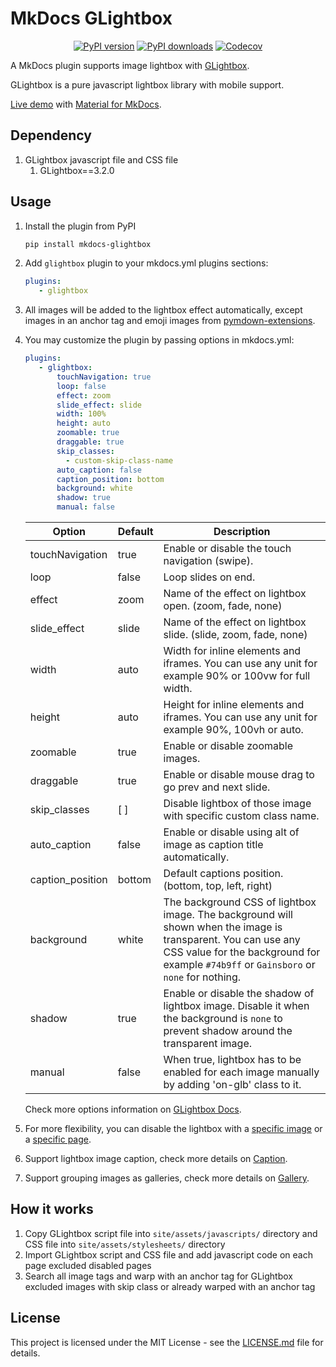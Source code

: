 # MkDocs GLightbox

<p align="center">
<a target="_blank" href="https://pypi.org/project/mkdocs-glightbox"><img src="https://img.shields.io/pypi/v/mkdocs-glightbox.svg" alt="PyPI version"/></a>
<a target="_blank" href="https://pypi.org/project/mkdocs-glightbox"><img src="https://img.shields.io/pypi/dm/mkdocs-glightbox.svg" alt="PyPI downloads"/></a>
<a target="_blank" href="https://codecov.io/gh/blueswen/mkdocs-glightbox"><img src="https://codecov.io/gh/blueswen/mkdocs-glightbox/branch/main/graph/badge.svg?token=KAJS3NU81H" alt="Codecov"/></a>
</p>

A MkDocs plugin supports image lightbox with [GLightbox](https://github.com/biati-digital/glightbox).

GLightbox is a pure javascript lightbox library with mobile support.

[Live demo](https://blueswen.github.io/mkdocs-glightbox/) with [Material for MkDocs](https://squidfunk.github.io/mkdocs-material/).

## Dependency

1. GLightbox javascript file and CSS file
   1. GLightbox==3.2.0

## Usage

1. Install the plugin from PyPI

    ```bash
    pip install mkdocs-glightbox
    ```

2. Add ```glightbox``` plugin to your mkdocs.yml plugins sections:

    ```yaml
    plugins:
       - glightbox
    ```

3. All images will be added to the lightbox effect automatically, except images in an anchor tag and emoji images from [pymdown-extensions](https://facelessuser.github.io/pymdown-extensions/extensions/emoji/).

4. You may customize the plugin by passing options in mkdocs.yml:

    ```yaml
    plugins:
       - glightbox:
           touchNavigation: true
           loop: false
           effect: zoom
           slide_effect: slide
           width: 100%
           height: auto
           zoomable: true
           draggable: true
           skip_classes:
             - custom-skip-class-name
           auto_caption: false
           caption_position: bottom
           background: white
           shadow: true
           manual: false
    ```

    | Option | Default | Description |
    |---|---|---|
    | touchNavigation | true | Enable or disable the touch navigation (swipe). |
    | loop | false | Loop slides on end. |
    | effect | zoom | Name of the effect on lightbox open. (zoom, fade, none) |
    | slide_effect | slide | Name of the effect on lightbox slide. (slide, zoom, fade, none) |
    | width | auto | Width for inline elements and iframes. You can use any unit for example 90% or 100vw for full width. |
    | height | auto | Height for inline elements and iframes. You can use any unit for example 90%, 100vh or auto. |
    | zoomable | true | Enable or disable zoomable images. |
    | draggable | true | Enable or disable mouse drag to go prev and next slide. |
    | skip_classes | [ ] | Disable lightbox of those image with specific custom class name. |
    | auto_caption | false | Enable or disable using alt of image as caption title automatically. |
    | caption_position | bottom | Default captions position. (bottom, top, left, right) |
    | background | white | The background CSS of lightbox image. The background will shown when the image is transparent. You can use any CSS value for the background for example `#74b9ff` or `Gainsboro` or `none` for nothing. |
    | shadow | true | Enable or disable the shadow of lightbox image. Disable it when the background is `none` to prevent shadow around the transparent image. |
    | manual | false | When true, lightbox has to be enabled for each image manually by adding 'on-glb' class to it. |

    Check more options information on [GLightbox Docs](https://github.com/biati-digital/glightbox#lightbox-options).

5. For more flexibility, you can disable the lightbox with a [specific image](https://blueswen.github.io/mkdocs-glightbox/disable/image/) or a [specific page](https://blueswen.github.io/mkdocs-glightbox/disable/page/).
6. Support lightbox image caption, check more details on [Caption](https://blueswen.github.io/mkdocs-glightbox/caption/caption/).
7. Support grouping images as galleries, check more details on [Gallery](https://blueswen.github.io/mkdocs-glightbox/gallery/gallery/).

## How it works

1. Copy GLightbox script file into `site/assets/javascripts/` directory and CSS file into `site/assets/stylesheets/` directory
2. Import GLightbox script and CSS file and add javascript code on each page excluded disabled pages
3. Search all image tags and warp with an anchor tag for GLightbox excluded images with skip class or already warped with an anchor tag

## License

This project is licensed under the MIT License - see the [LICENSE.md](https://github.com/Blueswen/mkdocs-glightbox/blob/main/LICENSE) file for details.
